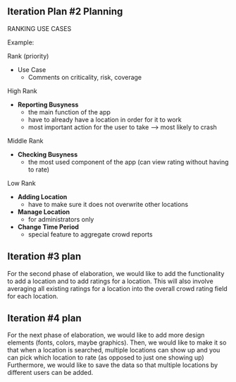 ## Iteration Plan #2 Planning 

RANKING USE CASES 

Example:


Rank (priority)
  * Use Case 
    * Comments on criticality, risk, coverage 


High Rank 
* __Reporting Busyness__
    * the main function of the app 
    * have to already have a location in order for it to work 
    * most important action for the user to take --> most likely to crash

Middle Rank 
* __Checking Busyness__
  * the most used component of the app (can view rating without having to rate)

Low Rank
* __Adding Location__
  * have to make sure it does not overwrite other locations 
* __Manage Location__ 
  * for administrators only 
* __Change Time Period__
  * special feature to aggregate crowd reports

## Iteration #3 plan 

For the second phase of elaboration, we would like to add the functionality to add a location and to add ratings for a location. This will also involve averaging all existing ratings for a location into the overall crowd rating field for each location. 

## Iteration #4 plan 
For the next phase of elaboration, we would like to add more design elements (fonts, colors, maybe graphics). Then, we would like to make it so that when a location is searched, multiple locations can show up and you can pick which location to rate (as opposed to just one showing  up) 
Furthermore, we would like to save the data so that multiple locations by different users can be added.
